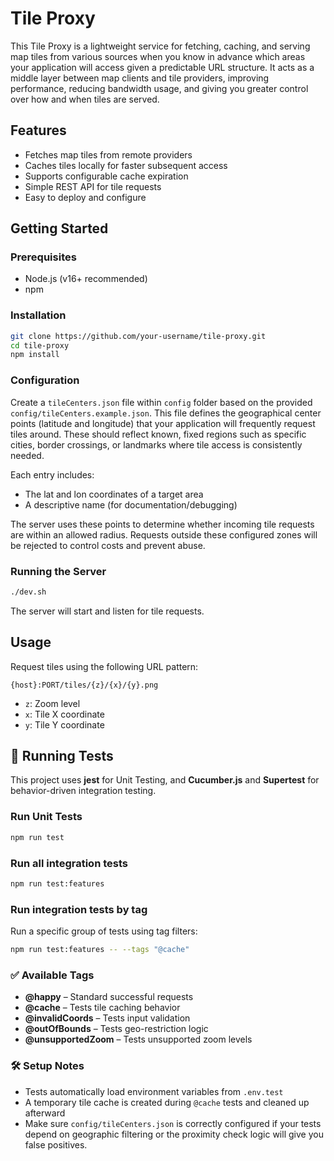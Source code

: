 # Tile Proxy

This Tile Proxy is a lightweight service for fetching, caching, and serving map tiles from various sources when you know in advance which areas your application will access given a predictable URL structure. It acts as a middle layer between map clients and tile providers, improving performance, reducing bandwidth usage, and giving you greater control over how and when tiles are served.

## Features

- Fetches map tiles from remote providers
- Caches tiles locally for faster subsequent access
- Supports configurable cache expiration
- Simple REST API for tile requests
- Easy to deploy and configure

## Getting Started

### Prerequisites

- Node.js (v16+ recommended)
- npm 

### Installation

```bash
git clone https://github.com/your-username/tile-proxy.git
cd tile-proxy
npm install
```

### Configuration

Create a `tileCenters.json` file within `config` folder based on the provided `config/tileCenters.example.json`. This file defines the geographical center points (latitude and longitude) that your application will frequently request tiles around. These should reflect known, fixed regions such as specific cities, border crossings, or landmarks where tile access is consistently needed.

Each entry includes:

* The lat and lon coordinates of a target area
* A descriptive name (for documentation/debugging)

The server uses these points to determine whether incoming tile requests are within an allowed radius. Requests outside these configured zones will be rejected to control costs and prevent abuse.

### Running the Server

```bash
./dev.sh
```

The server will start and listen for tile requests.

## Usage

Request tiles using the following URL pattern:

```
{host}:PORT/tiles/{z}/{x}/{y}.png
```

- `z`: Zoom level
- `x`: Tile X coordinate
- `y`: Tile Y coordinate

## 🧪 Running Tests

This project uses **jest** for Unit Testing, and **Cucumber.js** and **Supertest** for behavior-driven integration testing.

### Run Unit Tests

```bash
npm run test
```

### Run all integration tests

```bash
npm run test:features
```

### Run integration tests by tag

Run a specific group of tests using tag filters:

```bash
npm run test:features -- --tags "@cache"
```

### ✅ Available Tags

- **@happy** – Standard successful requests  
- **@cache** – Tests tile caching behavior  
- **@invalidCoords** – Tests input validation  
- **@outOfBounds** – Tests geo-restriction logic  
- **@unsupportedZoom** – Tests unsupported zoom levels

### 🛠 Setup Notes

- Tests automatically load environment variables from `.env.test`
- A temporary tile cache is created during `@cache` tests and cleaned up afterward
- Make sure `config/tileCenters.json` is correctly configured if your tests depend on geographic filtering or the proximity check logic will give you false positives.
